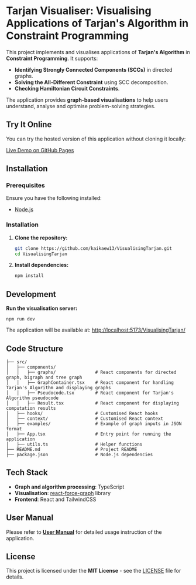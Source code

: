 # Tarjan Visualiser: Visualising Applications of Tarjan's Algorithm in Constraint Programming

This project implements and visualises applications of **Tarjan's Algorithm** in **Constraint Programming**. It supports:
- **Identifying Strongly Connected Components (SCCs)** in directed graphs.
- **Solving the All-Different Constraint** using SCC decomposition.
- **Checking Hamiltonian Circuit Constraints**.

The application provides **graph-based visualisations** to help users understand, analyse and optimise problem-solving strategies.

## Try It Online

You can try the hosted version of this application without cloning it locally:

[Live Demo on GitHub Pages](https://kaikaew13.github.io/VisualisingTarjan/)

## Installation

### Prerequisites

Ensure you have the following installed:
- [Node.js](https://nodejs.org/en/download)

### Installation
1. **Clone the repository:**
   ```bash
   git clone https://github.com/kaikaew13/VisualisingTarjan.git
   cd VisualisingTarjan
   ```
2. **Install dependencies:**
   ```bash
   npm install
   ```
## Development

**Run the visualisation server:**
  ```base
  npm run dev
  ```

The application will be available at: [http://localhost:5173/VisualisingTarjan/](http://localhost:5173/VisualisingTarjan/)

## Code Structure

```plaintext
├── src/
│   ├── components/
│   │   ├── graphs/               # React components for directed graph, bigraph and tree graph
│   │   ├── GraphContainer.tsx    # React component for handling Tarjan's Algorithm and displaying graphs
│   │   ├── Pseudocode.tsx        # React component for Tarjan's Algorithm pseudocode
│   │   ├── Result.tsx            # React component for displaying computation results
│   ├── hooks/                    # Customised React hooks
│   ├── context/                  # Customised React context
│   ├── examples/                 # Example of graph inputs in JSON format
│   ├── App.tsx                   # Entry point for running the application
│   ├── utils.ts                  # Helper functions
├── README.md                     # Project README
├── package.json                  # Node.js dependencies
```

## Tech Stack

- **Graph and algorithm processing**: TypeScript
- **Visualisation**: [react-force-graph](https://github.com/vasturiano/react-force-graph) library
- **Frontend**: React and TailwindCSS

## User Manual

Please refer to **[User Manual](https://github.com/kaikaew13/VisualisingTarjan/blob/main/MANUAL.md)** for detailed usage instruction of the application.

## License

This project is licensed under the **MIT License** - see the [LICENSE](https://github.com/kaikaew13/VisualisingTarjan/blob/main/LICENSE) file for details.
